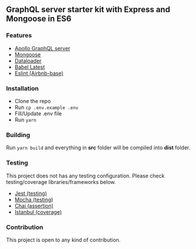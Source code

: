 ## GraphQL server starter kit with Express and Mongoose in ES6

### Features
- [Apollo GraphQL server](http://dev.apollodata.com/tools/apollo-server/setup.html#graphqlExpress)
- [Mongoose](http://mongoosejs.com)
- [Dataloader](https://github.com/facebook/dataloader)
- [Babel Latest](https://babeljs.io/docs/plugins/preset-latest/)
- [Eslint (Airbnb-base)](https://www.npmjs.com/package/eslint-config-airbnb-base)

### Installation

- Clone the repo
- Run `cp .env.example .env`
- Fill/Update .env file
- Run `yarn`

### Building

Run `yarn build` and everything in __src__ folder will be compiled into __dist__ folder.

### Testing

This project does not has any testing configuration. Please check testing/coverage libraries/frameworks below.

- [Jest (testing)](https://github.com/facebook/jest)
- [Mocha (testing)](https://github.com/mochajs/mocha)
- [Chai (assertion)](https://github.com/chaijs/chai)
- [Istanbul (coverage)](https://github.com/gotwarlost/istanbul)


### Contribution

This project is open to any kind of contribution.

